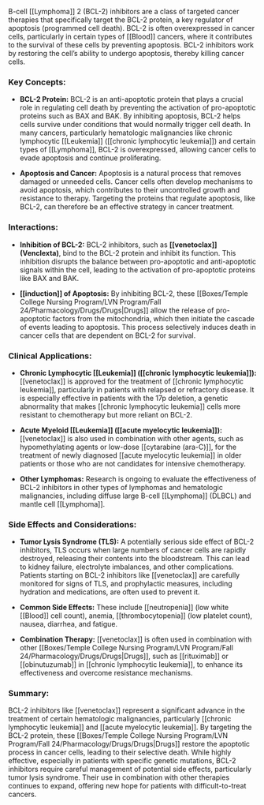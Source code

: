 B-cell [[Lymphoma]] 2 (BCL-2) inhibitors are a class of targeted cancer therapies that specifically target the BCL-2 protein, a key regulator of apoptosis (programmed cell death). BCL-2 is often overexpressed in cancer cells, particularly in certain types of [[Blood]] cancers, where it contributes to the survival of these cells by preventing apoptosis. BCL-2 inhibitors work by restoring the cell’s ability to undergo apoptosis, thereby killing cancer cells.

### Key Concepts:

- **BCL-2 Protein:** BCL-2 is an anti-apoptotic protein that plays a crucial role in regulating cell death by preventing the activation of pro-apoptotic proteins such as BAX and BAK. By inhibiting apoptosis, BCL-2 helps cells survive under conditions that would normally trigger cell death. In many cancers, particularly hematologic malignancies like chronic lymphocytic [[Leukemia]] ([[chronic lymphocytic leukemia]]) and certain types of [[Lymphoma]], BCL-2 is overexpressed, allowing cancer cells to evade apoptosis and continue proliferating.

- **Apoptosis and Cancer:** Apoptosis is a natural process that removes damaged or unneeded cells. Cancer cells often develop mechanisms to avoid apoptosis, which contributes to their uncontrolled growth and resistance to therapy. Targeting the proteins that regulate apoptosis, like BCL-2, can therefore be an effective strategy in cancer treatment.

### Interactions:

- **Inhibition of BCL-2:** BCL-2 inhibitors, such as **[[venetoclax]] (Venclexta)**, bind to the BCL-2 protein and inhibit its function. This inhibition disrupts the balance between pro-apoptotic and anti-apoptotic signals within the cell, leading to the activation of pro-apoptotic proteins like BAX and BAK.

- **[[induction]] of Apoptosis:** By inhibiting BCL-2, these [[Boxes/Temple College Nursing Program/LVN Program/Fall 24/Pharmacology/Drugs/Drugs|Drugs]] allow the release of pro-apoptotic factors from the mitochondria, which then initiate the cascade of events leading to apoptosis. This process selectively induces death in cancer cells that are dependent on BCL-2 for survival.

### Clinical Applications:

- **Chronic Lymphocytic [[Leukemia]] ([[chronic lymphocytic leukemia]]):** [[venetoclax]] is approved for the treatment of [[chronic lymphocytic leukemia]], particularly in patients with relapsed or refractory disease. It is especially effective in patients with the 17p deletion, a genetic abnormality that makes [[chronic lymphocytic leukemia]] cells more resistant to chemotherapy but more reliant on BCL-2.

- **Acute Myeloid [[Leukemia]] ([[acute myelocytic leukemia]]):** [[venetoclax]] is also used in combination with other agents, such as hypomethylating agents or low-dose [[cytarabine (ara-C)]], for the treatment of newly diagnosed [[acute myelocytic leukemia]] in older patients or those who are not candidates for intensive chemotherapy.

- **Other Lymphomas:** Research is ongoing to evaluate the effectiveness of BCL-2 inhibitors in other types of lymphomas and hematologic malignancies, including diffuse large B-cell [[Lymphoma]] (DLBCL) and mantle cell [[Lymphoma]].

### Side Effects and Considerations:

- **Tumor Lysis Syndrome (TLS):** A potentially serious side effect of BCL-2 inhibitors, TLS occurs when large numbers of cancer cells are rapidly destroyed, releasing their contents into the bloodstream. This can lead to kidney failure, electrolyte imbalances, and other complications. Patients starting on BCL-2 inhibitors like [[venetoclax]] are carefully monitored for signs of TLS, and prophylactic measures, including hydration and medications, are often used to prevent it.

- **Common Side Effects:** These include [[neutropenia]] (low white [[Blood]] cell count), anemia, [[thrombocytopenia]] (low platelet count), nausea, diarrhea, and fatigue.

- **Combination Therapy:** [[venetoclax]] is often used in combination with other [[Boxes/Temple College Nursing Program/LVN Program/Fall 24/Pharmacology/Drugs/Drugs|Drugs]], such as [[rituximab]] or [[obinutuzumab]] in [[chronic lymphocytic leukemia]], to enhance its effectiveness and overcome resistance mechanisms.

### Summary:

BCL-2 inhibitors like [[venetoclax]] represent a significant advance in the treatment of certain hematologic malignancies, particularly [[chronic lymphocytic leukemia]] and [[acute myelocytic leukemia]]. By targeting the BCL-2 protein, these [[Boxes/Temple College Nursing Program/LVN Program/Fall 24/Pharmacology/Drugs/Drugs|Drugs]] restore the apoptotic process in cancer cells, leading to their selective death. While highly effective, especially in patients with specific genetic mutations, BCL-2 inhibitors require careful management of potential side effects, particularly tumor lysis syndrome. Their use in combination with other therapies continues to expand, offering new hope for patients with difficult-to-treat cancers.
